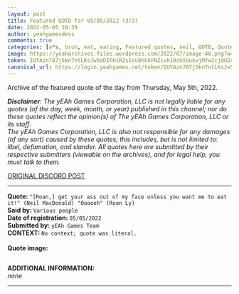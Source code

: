 ```yaml
---
layout: post
title: Featured QOTD for 05/05/2022 (3/3)
date: 2022-05-05 10:39
author: yeahgamesdevs
comments: true
categories: [a*s, bruh, eat, eating, Featured quotes, neil, QOTD, Quotes, roan]
image: https://yeaharchives.files.wordpress.com/2022/07/image-46.png?w=508
token: IUYAzn787j5kn7ntLKsJw5oDIFHiR2s1Vu0hOkFNZcvk19cUVUukvjMYw2cjOO2qJaIyQQzBxDHBsQD8kN642oHjmut4pZw2OT4CF7ts4CR3FmmkIDfPSXCSouq1Yj31qWMniEjuT2Pd
canonical_url: https://login.yeahgames.net/token/IUYAzn787j5kn7ntLKsJw5oDIFHiR2s1Vu0hOkFNZcvk19cUVUukvjMYw2cjOO2qJaIyQQzBxDHBsQD8kN642oHjmut4pZw2OT4CF7ts4CR3FmmkIDfPSXCSouq1Yj31qWMniEjuT2Pd
---
```

<!-- wp:paragraph -->
<p>Archive of the featured quote of the day from Thursday, May 5th, 2022. </p>
<!-- /wp:paragraph -->

<!-- wp:paragraph -->
<p><em><strong>Disclaimer</strong>: The yEAh Games Corporation, LLC is not legally liable for any quotes (of the day, week, month, or year) published in this channel; nor do these quotes reflect the opinion(s) of The yEAh Games Corporation, LLC or its staff</em>.<br><em>The yEAh Games Corporation, LLC is also not responsible for any damages (of any sort) caused by these quotes; this includes, but is not limited to: libel, defamation, and slander. All quotes here are submitted by their respective submitters (viewable on the archives), and for legal help, you must talk to them.</em><br><a href="https://cdn.discordapp.com/attachments/958100064079839303/964566123628609628/unknown.png"></a></p>
<!-- /wp:paragraph -->

<!-- wp:buttons {"layout":{"type":"flex","justifyContent":"left"}} -->
<div class="wp-block-buttons"><!-- wp:button {"textColor":"vivid-cyan-blue","align":"center","style":{"border":{"radius":"18px"}},"className":"is-style-fill"} -->
<div class="wp-block-button aligncenter is-style-fill"><a class="wp-block-button__link has-vivid-cyan-blue-color has-text-color wp-element-button" href="https://discord.com/channels/887052880782176266/958100064079839303/971879041823031356" style="border-radius:18px;">ORIGINAL DISCORD POST</a></div>
<!-- /wp:button --></div>
<!-- /wp:buttons -->

<!-- wp:separator {"align":"center","className":"is-style-wide"} -->
<hr class="wp-block-separator aligncenter has-alpha-channel-opacity is-style-wide" />
<!-- /wp:separator -->

<!-- wp:paragraph -->
<p><strong>Quote: </strong><code>"[Roan,] get your ass out of my face unless you want me to eat it!" (Neil MacDonald) "Oooooh" (Roan Ly)</code><br><strong>Said by: </strong><code>Various people</code><br><strong>Date of registration: </strong><code>05/05/2022</code> <br><strong>Submitted by: </strong><code>yEAh Games Team</code><br><strong>CONTEXT: </strong><code>No context; quote was literal.<br></code><br><strong>Quote image:</strong></p>
<!-- /wp:paragraph -->

<!-- wp:image {"id":869,"sizeSlug":"large","linkDestination":"none"} -->
<figure class="wp-block-image size-large"><img src="https://yeaharchives.files.wordpress.com/2022/07/image-46.png?w=508" alt="" class="wp-image-869" /></figure>
<!-- /wp:image -->

<!-- wp:paragraph -->
<p><strong>ADDITIONAL INFORMATION:</strong><br><em>none</em></p>
<!-- /wp:paragraph -->

<!-- wp:separator {"className":"is-style-wide"} -->
<hr class="wp-block-separator has-alpha-channel-opacity is-style-wide" />
<!-- /wp:separator -->
